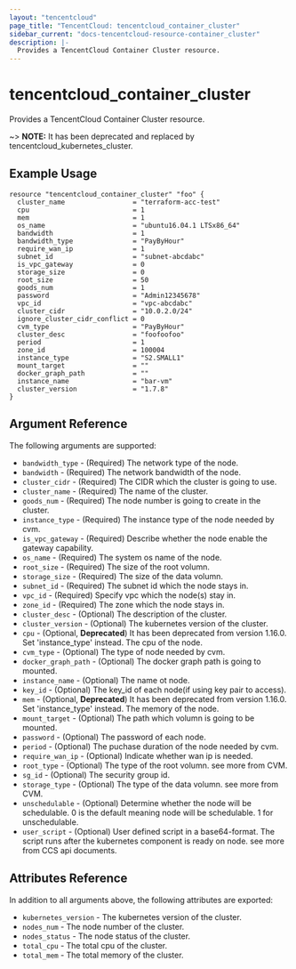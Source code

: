 ```yaml
---
layout: "tencentcloud"
page_title: "TencentCloud: tencentcloud_container_cluster"
sidebar_current: "docs-tencentcloud-resource-container_cluster"
description: |-
  Provides a TencentCloud Container Cluster resource.
---
```


# tencentcloud_container_cluster

Provides a TencentCloud Container Cluster resource.

~> **NOTE:** It has been deprecated and replaced by tencentcloud_kubernetes_cluster.

## Example Usage

```hcl
resource "tencentcloud_container_cluster" "foo" {
  cluster_name                 = "terraform-acc-test"
  cpu                          = 1
  mem                          = 1
  os_name                      = "ubuntu16.04.1 LTSx86_64"
  bandwidth                    = 1
  bandwidth_type               = "PayByHour"
  require_wan_ip               = 1
  subnet_id                    = "subnet-abcdabc"
  is_vpc_gateway               = 0
  storage_size                 = 0
  root_size                    = 50
  goods_num                    = 1
  password                     = "Admin12345678"
  vpc_id                       = "vpc-abcdabc"
  cluster_cidr                 = "10.0.2.0/24"
  ignore_cluster_cidr_conflict = 0
  cvm_type                     = "PayByHour"
  cluster_desc                 = "foofoofoo"
  period                       = 1
  zone_id                      = 100004
  instance_type                = "S2.SMALL1"
  mount_target                 = ""
  docker_graph_path            = ""
  instance_name                = "bar-vm"
  cluster_version              = "1.7.8"
}
```

## Argument Reference

The following arguments are supported:

* `bandwidth_type` - (Required) The network type of the node.
* `bandwidth` - (Required) The network bandwidth of the node.
* `cluster_cidr` - (Required) The CIDR which the cluster is going to use.
* `cluster_name` - (Required) The name of the cluster.
* `goods_num` - (Required) The node number is going to create in the cluster.
* `instance_type` - (Required) The instance type of the node needed by cvm.
* `is_vpc_gateway` - (Required) Describe whether the node enable the gateway capability.
* `os_name` - (Required) The system os name of the node.
* `root_size` - (Required) The size of the root volumn.
* `storage_size` - (Required) The size of the data volumn.
* `subnet_id` - (Required) The subnet id which the node stays in.
* `vpc_id` - (Required) Specify vpc which the node(s) stay in.
* `zone_id` - (Required) The zone which the node stays in.
* `cluster_desc` - (Optional) The description of the cluster.
* `cluster_version` - (Optional) The kubernetes version of the cluster.
* `cpu` - (Optional, **Deprecated**) It has been deprecated from version 1.16.0. Set 'instance_type' instead. The cpu of the node.
* `cvm_type` - (Optional) The type of node needed by cvm.
* `docker_graph_path` - (Optional) The docker graph path is going to mounted.
* `instance_name` - (Optional) The name ot node.
* `key_id` - (Optional) The key_id of each node(if using key pair to access).
* `mem` - (Optional, **Deprecated**) It has been deprecated from version 1.16.0. Set 'instance_type' instead. The memory of the node.
* `mount_target` - (Optional) The path which volumn is going to be mounted.
* `password` - (Optional) The password of each node.
* `period` - (Optional) The puchase duration of the node needed by cvm.
* `require_wan_ip` - (Optional) Indicate whether wan ip is needed.
* `root_type` - (Optional) The type of the root volumn. see more from CVM.
* `sg_id` - (Optional) The security group id.
* `storage_type` - (Optional) The type of the data volumn. see more from CVM.
* `unschedulable` - (Optional) Determine whether the node will be schedulable. 0 is the default meaning node will be schedulable. 1 for unschedulable.
* `user_script` - (Optional) User defined script in a base64-format. The script runs after the kubernetes component is ready on node. see more from CCS api documents.

## Attributes Reference

In addition to all arguments above, the following attributes are exported:

* `kubernetes_version` - The kubernetes version of the cluster.
* `nodes_num` - The node number of the cluster.
* `nodes_status` - The node status of the cluster.
* `total_cpu` - The total cpu of the cluster.
* `total_mem` - The total memory of the cluster.


